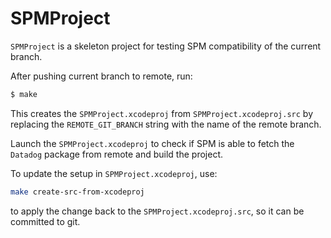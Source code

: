 # SPMProject

`SPMProject` is a skeleton project for testing SPM compatibility of the current branch.

After pushing current branch to remote, run:
```bash
$ make
```
This creates the `SPMProject.xcodeproj` from `SPMProject.xcodeproj.src` by replacing the `REMOTE_GIT_BRANCH` string with the name of the remote branch.

Launch the `SPMProject.xcodeproj` to check if SPM is able to fetch the `Datadog` package from remote and build the project.

To update the setup in `SPMProject.xcodeproj`, use:
```bash
make create-src-from-xcodeproj
```
to apply the change back to the `SPMProject.xcodeproj.src`, so it can be committed to git.
